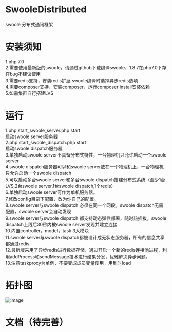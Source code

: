 # SwooleDistributed
swoole 分布式通讯框架
# 安装须知
  1.php 7.0  
  2.需要使用最新版的swoole，请通过github下载编译swoole，1.8.7在php7.0下存在bug不建议使用  
  3.需要redis支持，安装redis扩展  swoole编译时选择异步redis选项  
  4.需要composer支持，安装composer，运行composer install安装依赖  
  5.如需集群自行搭建LVS  
# 运行
  1.php start_swoole_server.php start  
    启动swoole server服务器  
  2.php start_swoole_dispatch.php start  
    启动swoole dispatch服务器  
  3.单独启动swoole server不具备分布式特性，一台物理机只允许启动一个swoole server   
  4.swoole dispatch服务器可以和swoole server放在一个物理机上，一台物理机只允许启动一个swoole dispatch  
  5.可以启动多台swoole server和多台swoole dispatch搭建分布式系统（至少1台LVS,2台swoole server,1台swoole dispatch,1个redis）  
  6.单独启动swoole server可作为单机服务器。  
  7.修改config目录下配置，改为你自己的配置。  
  8.swoole server与swoole dispatch 必须在同一个网段。swoole dispatch无需配置，swoole server会自动发现  
  9.swoole server与swoole dispatch 都支持动态弹性部署，随时热插拔。swoole dispatch上线后30秒内被swoole server发现并建立连接  
  10.内置controller，model，task 3大模块  
  11.swoole server与swoole dispatch都被设计成无状态服务器，所有的信息共享都通过redis  
  12.最新版采用了异步redis进行数据存储，通过开启一个新的redis连接池进程，利用addProcess和sendMessage技术进行结果分发，优雅解决异步问题。  
  13.注意taskproxy为单例，不要变成成员变量使用，用到时load
# 拓扑图
  ![image](https://github.com/tmtbe/SwooleDistributed/blob/master/screenshots/topological-graph.jpg)
# 文档（待完善）
    


